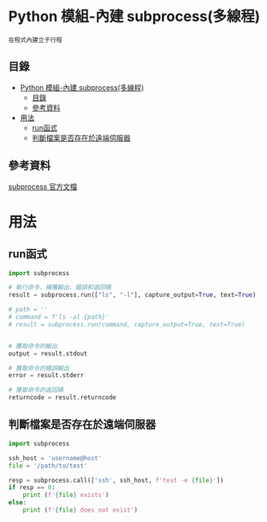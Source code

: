 # Python 模組-內建 subprocess(多線程)

```
在程式內建立子行程
```

## 目錄

- [Python 模組-內建 subprocess(多線程)](#python-模組-內建-subprocess多線程)
	- [目錄](#目錄)
	- [參考資料](#參考資料)
- [用法](#用法)
	- [run函式](#run函式)
	- [判斷檔案是否存在於遠端伺服器](#判斷檔案是否存在於遠端伺服器)

## 參考資料

[subprocess 官方文檔](https://docs.python.org/zh-tw/3/library/subprocess.html)

# 用法

## run函式

```Python
import subprocess

# 執行命令，捕獲輸出、錯誤和返回碼
result = subprocess.run(["ls", "-l"], capture_output=True, text=True)

# path = ''
# command = f'ls -al {path}'
# result = subprocess.run(command, capture_output=True, text=True)


# 獲取命令的輸出
output = result.stdout

# 獲取命令的錯誤輸出
error = result.stderr

# 獲取命令的返回碼
returncode = result.returncode
```

## 判斷檔案是否存在於遠端伺服器

```Python
import subprocess

ssh_host = 'username@host'
file = '/path/to/test'

resp = subprocess.call(['ssh', ssh_host, f'test -e {file}'])
if resp == 0:
	print (f'{file} exists')
else:
	print (f'{file} does not exist')
```

